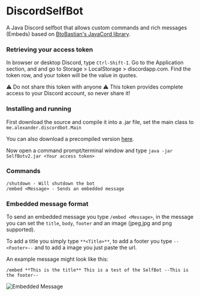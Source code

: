 # DiscordSelfBot
A Java Discord selfbot that allows custom commands and rich messages (Embeds) based on [BtoBastian's JavaCord library](https://github.com/BtoBastian/Javacord).

### Retrieving your access token

In browser or desktop Discord, type `Ctrl-Shift-I`. Go to the Application section, and and go to Storage > LocalStorage > discordapp.com. Find the token row, and your token will be the value in quotes. 

⚠ Do not share this token with anyone ⚠ This token provides complete access to your Discord account, so never share it!

### Installing and running

First download the source and compile it into a .jar file, set the main class to `me.alexander.discordbot.Main`

You can also download a precompiled version [here](https://github.com/Moudoux/DiscordSelfBot/blob/master/jars/SelfBotv2.jar).

Now open a command prompt/terminal window and type `java -jar SelfBotv2.jar <Your access token>`

### Commands

```
/shutdown - Will shutdown the bot
/embed <Message> - Sends an embedded message
```

### Embedded message format

To send an embedded message you type `/embed <Message>`, in the message you can set the `title`, `body`, `footer` and an image (jpeg,jpg and png supported).

To add a title you simply type `**<Title>**`, to add a footer you type `--<Footer>--` and to add a image you just paste the url.

An example message might look like this: 

`/embed **This is the title** This is a test of the SelfBot --This is the footer--`

![Embedded Message](http://image.prntscr.com/image/673b1abeaee94bdaa108375c8935ecc4.png)
